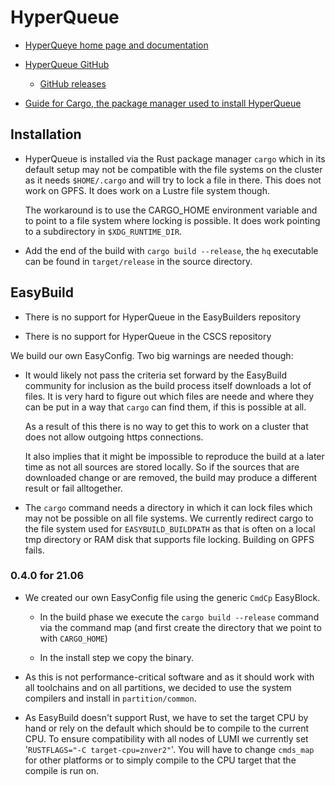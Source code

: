 # HyperQueue

  * [HyperQueye home page and documentation](https://it4innovations.github.io/hyperqueue/)

  * [HyperQueue GitHub](https://github.com/It4innovations/hyperqueue)

      * [GitHub releases](https://github.com/It4innovations/hyperqueue/releases)

  * [Guide for Cargo, the package manager used to install HyperQueue](https://doc.rust-lang.org/cargo/guide/)


## Installation

  * HyperQueue is installed via the Rust package manager ``cargo`` which in its
    default setup may not be compatible with the file systems on the cluster as
    it needs ``$HOME/.cargo`` and will try to lock a file in there. This does not
    work on GPFS. It does work on a Lustre file system though.

    The workaround is to use the CARGO_HOME environment variable and to point to a
    file system where locking is possible. It does work pointing to a subdirectory
    in ``$XDG_RUNTIME_DIR``.

  * Add the end of the build with ``cargo build --release``, the ``hq`` executable
    can be found in ``target/release`` in the source directory.

## EasyBuild

  * There is no support for HyperQueue in the EasyBuilders repository

  * There is no support for HyperQueue in the CSCS repository

We build our own EasyConfig. Two big warnings are needed though:

  * It would likely not pass the criteria set forward by the EasyBuild community for
    inclusion as the build process itself downloads a lot of files. It is very hard to
    figure out which files are neede and where they can be put in a way that ``cargo``
    can find them, if this is possible at all.

    As a result of this there is no way to get this to work on a cluster that does
    not allow outgoing https connections.

    It also implies that it might be impossible to reproduce the build at a later time
    as not all sources are stored locally. So if the sources that are downloaded change
    or are removed, the build may produce a different result or fail alltogether.

  * The ``cargo`` command needs a directory in which it can lock files which may not be
    possible on all file systems. We currently redirect cargo to the file system used
    for ``EASYBUILD_BUILDPATH`` as that is often on a local tmp directory or RAM disk
    that supports file locking. Building on GPFS fails.

### 0.4.0 for 21.06

  * We created our own EasyConfig file using the generic ``CmdCp`` EasyBlock.

      * In the build phase we execute the ``cargo build --release`` command via the
        command map (and first create the directory that we point to with ``CARGO_HOME``)

      * In the install step we copy the binary.

  * As this is not performance-critical software and as it should work with all toolchains
    and on all partitions, we decided to use the system compilers and install in
    ``partition/common``.

  * As EasyBuild doesn't support Rust, we have to set the target CPU by hand or rely on the
    default which should be to compile to the current CPU. To ensure compatibility with all
    nodes of LUMI we currently set '`RUSTFLAGS="-C target-cpu=znver2"`'. You will have to change
    ``cmds_map`` for other platforms or to simply compile to the CPU target that the compile is
    run on.
